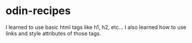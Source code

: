 # odin-recipes
I learned to use basic html tags like h1, h2, etc...
I also learned how to use links and style attributes of those tags.
